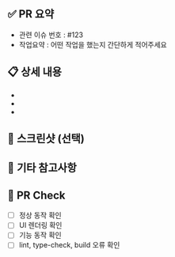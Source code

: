 ## ✅ PR 요약

- 관련 이슈 번호 : #123
- 작업요약 : 어떤 작업을 했는지 간단하게 적어주세요

<!-- ex: feat: 로그인 페이지 구현 -->

## 📋 상세 내용

<!-- 어떤 작업을 했는지 간단히 설명 -->

-
-
-

## 📸 스크린샷 (선택)

<!-- UI 변경 시 첨부 -->

## 📝 기타 참고사항

## 🧪 PR Check

<!-- 직접 테스트한 내용, 어떻게 동작을 확인했는지 작성 -->

- [ ] 정상 동작 확인
- [ ] UI 렌더링 확인
- [ ] 기능 동작 확인
- [ ] lint, type-check, build 오류 확인
